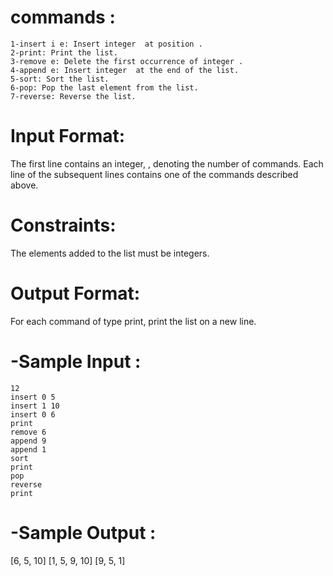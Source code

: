 # commands :
```
1-insert i e: Insert integer  at position .
2-print: Print the list.
3-remove e: Delete the first occurrence of integer .
4-append e: Insert integer  at the end of the list.
5-sort: Sort the list.
6-pop: Pop the last element from the list.
7-reverse: Reverse the list.
```
# Input Format:

The first line contains an integer, , denoting the number of commands.
Each line  of the  subsequent lines contains one of the commands described above.

# Constraints:

The elements added to the list must be integers.

# Output Format:

For each command of type print, print the list on a new line.

# -Sample Input :
```
12
insert 0 5
insert 1 10
insert 0 6
print
remove 6
append 9
append 1
sort
print
pop
reverse
print
```
# -Sample Output :

[6, 5, 10]
[1, 5, 9, 10]
[9, 5, 1]
